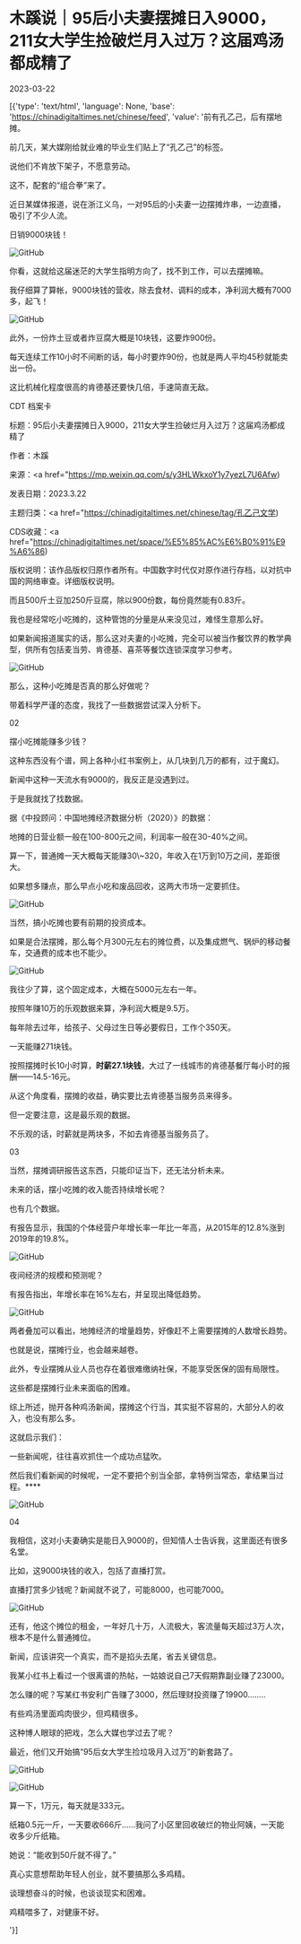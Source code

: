 # 木蹊说｜95后小夫妻摆摊日入9000，211女大学生捡破烂月入过万？这届鸡汤都成精了

2023-03-22

[{'type': 'text/html', 'language': None, 'base': 'https://chinadigitaltimes.net/chinese/feed', 'value': '前有孔乙己，后有摆地摊。

前几天，某大媒刚给就业难的毕业生们贴上了“孔乙己”的标签。

说他们不肯放下架子，不愿意劳动。

这不，配套的“组合拳”来了。

近日某媒体报道，说在浙江义乌，一对95后的小夫妻一边摆摊炸串，一边直播，吸引了不少人流。

日销9000块钱！

![GitHub](https://chinadigitaltimes.net/chinese/files/2023/03/post-694102-641ad0b81f275.)

你看，这就给这届迷茫的大学生指明方向了，找不到工作，可以去摆摊嘛。

我仔细算了算帐，9000块钱的营收，除去食材、调料的成本，净利润大概有7000多，起飞！

![GitHub](https://chinadigitaltimes.net/chinese/files/2023/03/post-694102-641ad0b82883e.)

此外，一份炸土豆或者炸豆腐大概是10块钱，这要炸900份。

每天连续工作10小时不间断的话，每小时要炸90份，也就是两人平均45秒就能卖出一份。

这比机械化程度很高的肯德基还要快几倍，手速简直无敌。



CDT 档案卡

标题：95后小夫妻摆摊日入9000，211女大学生捡破烂月入过万？这届鸡汤都成精了

作者：木蹊

来源：<a href="https://mp.weixin.qq.com/s/y3HLWkxoY1y7yezL7U6Afw)

发表日期：2023.3.22

主题归类：<a href="https://chinadigitaltimes.net/chinese/tag/孔乙己文学)

CDS收藏：<a href="https://chinadigitaltimes.net/space/%E5%85%AC%E6%B0%91%E9%A6%86)

版权说明：该作品版权归原作者所有。中国数字时代仅对原作进行存档，以对抗中国的网络审查。详细版权说明。





而且500斤土豆加250斤豆腐，除以900份数，每份竟然能有0.83斤。

我也是经常吃小吃摊的，这种管饱的分量是从来没见过，难怪生意那么好。

如果新闻报道属实的话，那么这对夫妻的小吃摊，完全可以被当作餐饮界的教学典型，供所有包括麦当劳、肯德基、喜茶等餐饮连锁深度学习参考。

![GitHub](https://chinadigitaltimes.net/chinese/files/2023/03/post-694102-641ad0b836893.png)

那么，这种小吃摊是否真的那么好做呢？

带着科学严谨的态度，我找了一些数据尝试深入分析下。

02

摆小吃摊能赚多少钱？

这种东西没有个谱，网上各种小红书案例上，从几块到几万的都有，过于魔幻。

新闻中这种一天流水有9000的，我反正是没遇到过。

于是我就找了找数据。

据《中投顾问：中国地摊经济数据分析（2020）》的数据：

地摊的日营业额一般在100-800元之间，利润率一般在30-40%之间。

算一下，普通摊一天大概每天能赚30\\~320，年收入在1万到10万之间，差距很大。

如果想多赚点，那么早点小吃和废品回收，这两大市场一定要抓住。

![GitHub](https://chinadigitaltimes.net/chinese/files/2023/03/post-694102-641ad0b84108f.png)

当然，搞小吃摊也要有前期的投资成本。

如果是合法摆摊，那么每个月300元左右的摊位费，以及集成燃气、锅炉的移动餐车，交通费的成本也不能少。

![GitHub](https://chinadigitaltimes.net/chinese/files/2023/03/image-1679478832216.png)

我往少了算，这个固定成本，大概在5000元左右一年。

按照年赚10万的乐观数据来算，净利润大概是9.5万。

每年除去过年，给孩子、父母过生日等必要假日，工作个350天。

一天能赚271块钱。

按照摆摊时长10小时算，**时薪27.1块钱**，大过了一线城市的肯德基餐厅每小时的报酬——14.5-16元。

从这个角度看，摆摊的收益，确实要比去肯德基当服务员来得多。

但一定要注意，这是最乐观的数据。

不乐观的话，时薪就是两块多，不如去肯德基当服务员了。

03

当然，摆摊调研报告这东西，只能印证当下，还无法分析未来。

未来的话，摆小吃摊的收入能否持续增长呢？

也有几个数据。

有报告显示，我国的个体经营户年增长率一年比一年高，从2015年的12.8%涨到2019年的19.8%。

![GitHub](https://chinadigitaltimes.net/chinese/files/2023/03/post-694102-641ad0b84a1b8.)

夜间经济的规模和预测呢？

有报告指出，年增长率在16%左右，并呈现出降低趋势。

![GitHub](https://chinadigitaltimes.net/chinese/files/2023/03/post-694102-641ad0b85808c.png)

两者叠加可以看出，地摊经济的增量趋势，好像赶不上需要摆摊的人数增长趋势。

也就是说，摆摊行业，也会越来越卷。

此外，专业摆摊从业人员也存在着很难缴纳社保，不能享受医保的固有局限性。

这些都是摆摊行业未来面临的困难。

综上所述，抛开各种鸡汤新闻，摆摊这个行当，其实挺不容易的，大部分人的收入，也没有那么多。

这就启示我们：

一些新闻呢，往往喜欢抓住一个成功点猛吹。

然后我们看新闻的时候呢，一定不要把个别当全部，拿特例当常态，拿结果当过程。****

![GitHub](https://chinadigitaltimes.net/chinese/files/2023/03/post-694102-641ad0b860c82.)

04

我相信，这对小夫妻确实是能日入9000的，但知情人士告诉我，这里面还有很多名堂。

比如，这9000块钱的收入，包括了直播打赏。

直播打赏多少钱呢？新闻就不说了，可能8000，也可能7000。

![GitHub](https://chinadigitaltimes.net/chinese/files/2023/03/post-694102-641ad0b86a061.)

还有，他这个摊位的租金，一年好几十万，人流极大，客流量每天超过3万人次，根本不是什么普通摊位。

新闻，应该讲究一个真实，而不是掐头去尾，省去关键信息。

我某小红书上看过一个很离谱的热帖，一姑娘说自己7天假期靠副业赚了23000。

怎么赚的呢？写某红书安利广告赚了3000，然后理财投资赚了19900&#8230;&#8230;..

有些鸡汤里面鸡肉很少，但鸡精很多。

这种博人眼球的把戏，怎么大媒也学过去了呢？

最近，他们又开始搞“95后女大学生捡垃圾月入过万”的新套路了。

![GitHub](https://chinadigitaltimes.net/chinese/files/2023/03/post-694102-641ad0b88e1ad.png)

![GitHub](https://chinadigitaltimes.net/chinese/files/2023/03/post-694102-641ad0b8b43e1.png)

算一下，1万元，每天就是333元。

纸箱0.5元一斤，一天要收666斤&#8230;&#8230;我问了小区里回收破烂的物业阿姨，一天能收多少斤纸箱。

她说：“能收到50斤就不得了。”

真心实意想帮助年轻人创业，就不要搞那么多鸡精。

谈理想奋斗的时候，也谈谈现实和困难。

鸡精喂多了，对健康不好。

'}]